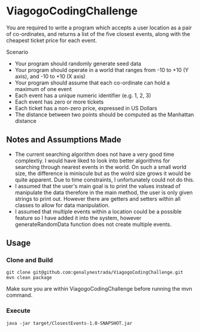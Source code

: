 # ViagogoCodingChallenge
You are required to write a program which accepts a user location as a pair of co-ordinates, and returns a list of the five closest events, along with the cheapest ticket price for each event.

Scenario
- Your program should randomly generate seed data
- Your program should operate in a world that ranges from -10 to +10 (Y axis), and -10 to +10 (X axis)
- Your program should assume that each co-ordinate can hold a maximum of one event
- Each event has a unique numeric identifier (e.g. 1, 2, 3)
- Each event has zero or more tickets
- Each ticket has a non-zero price, expressed in US Dollars
- The distance between two points should be computed as the Manhattan distance

## Notes and Assumptions Made
- The current searching algorithm does not have a very good time complextiy. I would have liked to look into better algorithms for searching through nearest events in the world. On such a small world size, the difference is miniscule but as the wolrd size grows it would be quite apparent. Due to time constraints, I unfortunately could not do this. 
- I assumed that the user's main goal is to print the values instead of manipulate the data therefore in the main method, the user is only given strings to print out. However there are getters and setters within all classes to allow for data manipulation.
- I assumed that multiple events within a location could be a possible feature so I have added it into the system, however generateRandomData function does not create multiple events. 

## Usage

### Clone and Build

    git clone git@github.com:genalynestrada/ViagogoCodingChallenge.git
    mvn clean package    

Make sure you are within ViagogoCodingChallenge before running the mvn command.

### Execute

    java -jar target/ClosestEvents-1.0-SNAPSHOT.jar

